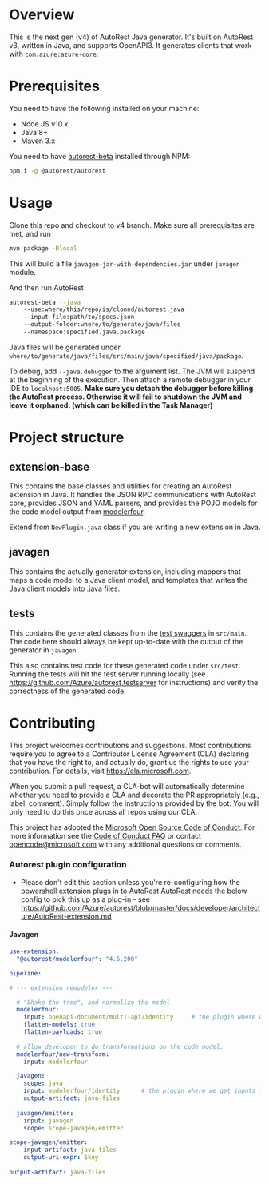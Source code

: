 # Overview
This is the next gen (v4) of AutoRest Java generator. It's built on AutoRest v3, written in Java, and supports OpenAPI3. It generates clients that work with `com.azure:azure-core`.

# Prerequisites
You need to have the following installed on your machine:

- Node.JS v10.x
- Java 8+
- Maven 3.x

You need to have [autorest-beta](https://www.npmjs.com/package/@autorest/autorest) installed through NPM:

```bash
npm i -g @autorest/autorest
```

# Usage
Clone this repo and checkout to v4 branch. Make sure all prerequisites are met, and run

```bash
mvn package -Dlocal
```

This will build a file `javagen-jar-with-dependencies.jar` under `javagen` module.

And then run AutoRest

```bash
autorest-beta --java
    --use:where/this/repo/is/cloned/autorest.java
    --input-file:path/to/specs.json
    --output-folder:where/to/generate/java/files
    --namespace:specified.java.package
```

Java files will be generated under `where/to/generate/java/files/src/main/java/specified/java/package`.

To debug, add `--java.debugger` to the argument list. The JVM will suspend at the beginning of the execution. Then attach a remote debugger in your IDE to `localhost:5005`. **Make sure you detach the debugger before killing the AutoRest process. Otherwise it will fail to shutdown the JVM and leave it orphaned. (which can be killed in the Task Manager)**

# Project structure
## extension-base
This contains the base classes and utilities for creating an AutoRest extension in Java. It handles the JSON RPC communications with AutoRest core, provides JSON and YAML parsers, and provides the POJO models for the code model output from [modelerfour](https://github.com/Azure/autorest.modelerfour/).

Extend from `NewPlugin.java` class if you are writing a new extension in Java.

## javagen
This contains the actually generator extension, including mappers that maps a code model to a Java client model, and templates that writes the Java client models into .java files.

## tests
This contains the generated classes from the [test swaggers](https://github.com/Azure/autorest.testserver/tree/master/swagger) in `src/main`. The code here should always be kept up-to-date with the output of the generator in `javagen`. 

This also contains test code for these generated code under `src/test`. Running the tests will hit the test server running locally (see https://github.com/Azure/autorest.testserver for instructions) and verify the correctness of the generated code.

# Contributing

This project welcomes contributions and suggestions.  Most contributions require you to agree to a
Contributor License Agreement (CLA) declaring that you have the right to, and actually do, grant us
the rights to use your contribution. For details, visit https://cla.microsoft.com.

When you submit a pull request, a CLA-bot will automatically determine whether you need to provide
a CLA and decorate the PR appropriately (e.g., label, comment). Simply follow the instructions
provided by the bot. You will only need to do this once across all repos using our CLA.

This project has adopted the [Microsoft Open Source Code of Conduct](https://opensource.microsoft.com/codeofconduct/).
For more information see the [Code of Conduct FAQ](https://opensource.microsoft.com/codeofconduct/faq/) or
contact [opencode@microsoft.com](mailto:opencode@microsoft.com) with any additional questions or comments.


### Autorest plugin configuration
- Please don't edit this section unless you're re-configuring how the powershell extension plugs in to AutoRest
AutoRest needs the below config to pick this up as a plug-in - see https://github.com/Azure/autorest/blob/master/docs/developer/architecture/AutoRest-extension.md


#### Javagen

``` yaml
use-extension:
  "@autorest/modelerfour": "4.6.200"

pipeline:

# --- extension remodeler ---

  # "Shake the tree", and normalize the model
  modelerfour:
    input: openapi-document/multi-api/identity     # the plugin where we get inputs from
    flatten-models: true
    flatten-payloads: true
  
  # allow developer to do transformations on the code model.
  modelerfour/new-transform:
    input: modelerfour

  javagen:
    scope: java
    input: modelerfour/identity      # the plugin where we get inputs from
    output-artifact: java-files
    
  javagen/emitter:
    input: javagen
    scope: scope-javagen/emitter

scope-javagen/emitter:
    input-artifact: java-files
    output-uri-expr: $key
  
output-artifact: java-files
```
